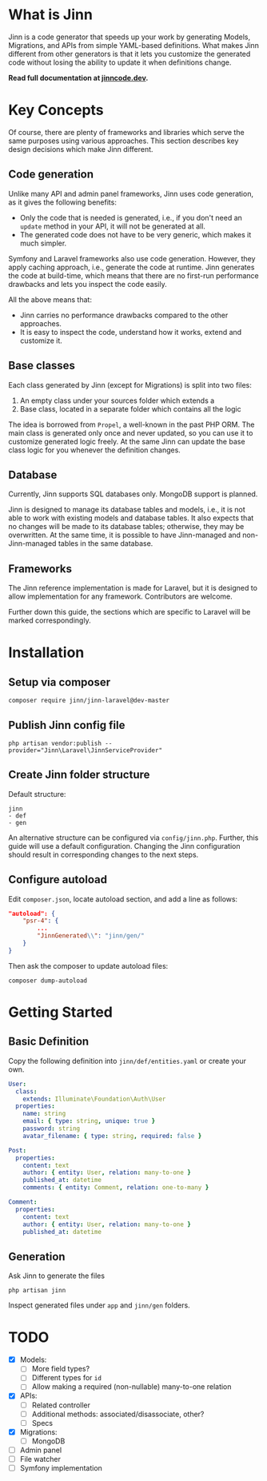 # What is Jinn

Jinn is a code generator that speeds up your work by generating Models, Migrations, and APIs 
from simple YAML-based definitions. 
What makes Jinn different from other generators is that it lets you customize the generated code 
without losing the ability to update it when definitions change.

**Read full documentation at [jinncode.dev](https://jinncode.dev/).**

# Key Concepts
Of course, there are plenty of frameworks and libraries which serve the same purposes using various approaches.
This section describes key design decisions which make Jinn different.

## Code generation
Unlike many API and admin panel frameworks, Jinn uses code generation, as it gives the following benefits:

* Only the code that is needed is generated, i.e., if you don't need an `update` method in your 
API, it will not be generated at all.
* The generated code does not have to be very generic, which makes it much simpler.

Symfony and Laravel frameworks also use code generation. However, they apply caching approach, i.e., generate the code at runtime.
Jinn generates the code at build-time, which means that there are no first-run performance drawbacks and lets you inspect the code easily.

All the above means that:

* Jinn carries no performance drawbacks compared to the other approaches.
* It is easy to inspect the code, understand how it works, extend and customize it.

## Base classes
Each class generated by Jinn (except for Migrations) is split into two files: 

1. An empty class under your sources folder which extends a
1. Base class, located in a separate folder which contains all the logic

The idea is borrowed from `Propel`, a well-known in the past PHP ORM. The main class is 
generated only once and never updated, so you can use it to customize generated logic freely.
At the same Jinn can update the base class logic for you whenever the definition changes.

## Database
Currently, Jinn supports SQL databases only. MongoDB support is planned.

Jinn is designed to manage its database tables and models, i.e., it is not able to 
work with existing models and database tables. It also expects that no changes will be 
made to its database tables; otherwise, they may be overwritten. At the same time,
it is possible to have Jinn-managed and non-Jinn-managed tables in the same database.

## Frameworks
The Jinn reference implementation is made for Laravel, but it is designed 
to allow implementation for any framework. Contributors are welcome. 

Further down this guide, the sections which are specific to Laravel will be marked correspondingly.

# Installation
## Setup via composer

```shell
composer require jinn/jinn-laravel@dev-master
```

## Publish Jinn config file

```shell 
php artisan vendor:publish --provider="Jinn\Laravel\JinnServiceProvider"
```

## Create Jinn folder structure
Default structure:  
```
jinn 
- def
- gen 
```
An alternative structure can be configured via `config/jinn.php`.
Further, this guide will use a default configuration. Changing the Jinn configuration 
should result in corresponding changes to the next steps.

## Configure autoload
Edit `composer.json`, locate autoload section, and add a line as follows:
```json
"autoload": {
    "psr-4": {
        ...
        "JinnGenerated\\": "jinn/gen/" 
    }
}
```
Then ask the composer to update autoload files:

```shell
composer dump-autoload
```

# Getting Started
## Basic Definition
Copy the following definition into `jinn/def/entities.yaml` or create your own.
```yaml
User:
  class:
    extends: Illuminate\Foundation\Auth\User
  properties:
    name: string
    email: { type: string, unique: true }
    password: string
    avatar_filename: { type: string, required: false }

Post:
  properties:
    content: text
    author: { entity: User, relation: many-to-one }
    published_at: datetime
    comments: { entity: Comment, relation: one-to-many }

Comment:
  properties:
    content: text
    author: { entity: User, relation: many-to-one }
    published_at: datetime
``` 
## Generation
Ask Jinn to generate the files
```shell
php artisan jinn
```

Inspect generated files under `app` and `jinn/gen` folders.

# TODO
- [X] Models:
    - [ ] More field types?
    - [ ] Different types for `id`
    - [ ] Allow making a required (non-nullable) many-to-one relation 
- [X] APIs:
    - [ ] Related controller
    - [ ] Additional methods: associated/disassociate, other?
    - [ ] Specs
- [X] Migrations:
    - [ ] MongoDB
- [ ] Admin panel
- [ ] File watcher
- [ ] Symfony implementation

